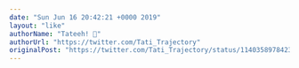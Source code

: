 ```yaml
---
date: "Sun Jun 16 20:42:21 +0000 2019"
layout: "like"
authorName: "Tateeh! 💚"
authorUrl: "https://twitter.com/Tati_Trajectory"
originalPost: "https://twitter.com/Tati_Trajectory/status/1140358978423218176"
---
```


